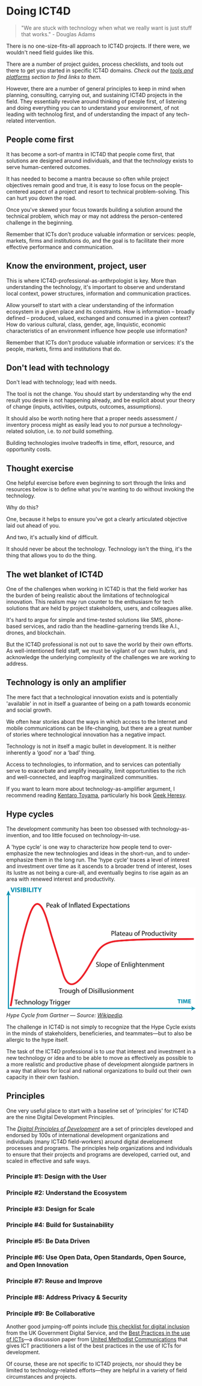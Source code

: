 # Doing ICT4D

> "We are stuck with technology when what we really want is just stuff that works." - Douglas Adams

There is no one-size-fits-all approach to ICT4D projects. If there were, we wouldn't need field guides like this. 

There are a number of project guides, process checklists, and tools out there to get you started in specific ICT4D domains. *Check out the [tools and platforms]() section to find links to them.*

However, there are a number of general principles to keep in mind when planning, consulting, carrying out, and sustaining ICT4D projects in the field. They essentially revolve around thinking of people first, of listening and doing everything you can to understand your environment, of not leading with technolog first, and of understanding the impact of any tech-related intervention.



## People come first

It has become a sort-of mantra in ICT4D that people come first, that solutions are designed around individuals, and that the technology exists to serve human-centered outcomes.

It has needed to become a mantra because so often while project objectives remain good and true, it is easy to lose focus on the people-centered aspect of a project and resort to technical problem-solving. This can hurt you down the road.

Once you've skewed your focus towards building a solution around the technical problem, which may or may not address the person-centered challenge in the beginning.

Remember that ICTs don’t produce valuable information or services: people, markets, firms and institutions do, and the goal is to facilitate their more effective performance and communication.


## Know the environment, project, user

This is where ICT4D-professional-as-anthrpologist is key. More than understanding the technology, it's important to observe and understand local context, power structures, information and communication practices.

Allow yourself to start with a clear understanding of the information ecosystem in a given place and its constraints. How is information – broadly defined – produced, valued, exchanged and consumed in a given context? How do various cultural, class, gender, age, linquistic, economic characteristics of an environment influence how people use information?

Remember that ICTs don’t produce valuable information or services: it's the people, markets, firms and institutions that do.



## Don't lead with technology

Don't lead with technology; lead with needs.

The tool is not the change. You should start by understanding why the end result you desire is not happening already, and be explicit about your theory of change (inputs, activities, outputs, outcomes, assumptions).

It should also be worth noting here that a proper needs assessment / inventory process might as easily lead you to *not* pursue a technology-related solution, i.e. to *not* build something.

Building technologies involve tradeoffs in time, effort, resource, and opportunity costs.



## Thought exercise

One helpful exercise before even beginning to sort through the links and resources below is to define what you're wanting to do without invoking the technology.

Why do this?

One, because it helps to ensure you've got a clearly articulated objective laid out ahead of you.

And two, it's actually kind of difficult.

It should never be about the technology. Technology isn't the thing, it's the thing that allows you to do the thing.



## The wet blanket of ICT4D

One of the challenges when working in ICT4D is that the field worker has the burden of being realistic about the limitations of technological innovation. This realism may run counter to the enthusiasm for tech solutions that are held by project stakeholders, users, and colleagues alike.

It's hard to argue for simple and time-tested solutions like SMS, phone-based services, and radio than the headline-garnering trends like A.I., drones, and blockchain.

But the ICT4D professional is not out to save the world by their own efforts. As well-intentioned field staff, we must be vigilant of our own hubris, and acknowledge the underlying complexity of the challenges we are working to address.



## Technology is only an amplifier

The mere fact that a technological innovation exists and is potentially 'available' in not in itself a guarantee of being on a path towards economic and social growth.

We often hear stories about the ways in which access to the Internet and mobile communications can be life-changing, but there are a great number of stories where technological innovation has a negative impact.

Technology is not in itself a magic bullet in development. It is neither inherently a ‘good’ nor a ‘bad’ thing.

Access to technologies, to information, and to services can potentially serve to exacerbate and amplify inequality, limit opportunities to the rich and well-connected, and leapfrog marginalized communities.

If you want to learn more about technology-as-amplifier argument, I recommend reading [Kentaro Toyama](http://www.kentarotoyama.org/), particularly his book [Geek Heresy](https://www.amazon.com/dp/161039528X/).



## Hype cycles

The development community has been too obsessed with technology-as-invention, and too little focused on technology-in-use.

A 'hype cycle' is one way to characterize how people tend to over-emphasize the new technologies and ideas in the short-run, and to under-emphasize them in the long run. The 'hype cycle' traces a level of interest and investment over time as it ascends to a broader trend of interest, loses its lustre as not being a cure-all, and eventually begins to rise again as an area with renewed interest and productivity.

![Hype cycle](../images/hype-cycle.svg)
*Hype Cycle from Gartner — Source: [Wikipedia](https://en.wikipedia.org/wiki/Hype_cycle#/media/File:Gartner_Hype_Cycle.svg).*

The challenge in ICT4D is not simply to recognize that the Hype Cycle exists in the minds of stakeholders, beneficieries, and teammates—but to also be allergic to the hype itself.

The task of the ICT4D professional is to *use* that interest and investment in a new technology or idea and to be able to move as effectively as possible to a more realistic and productive phase of development alongside partners in a way that allows for local and national organizations to build out their own capacity in their own fashion.



## Principles


One very useful place to start with a baseline set of 'principles' for ICT4D are the nine Digital Development Principles.

The [_Digital Principles of Development_](http://digitalprinciples.org/) are a set of principles developed and endorsed by 100s of international development organizations and individuals (many ICT4D field-workers) around digital development processes and programs. The principles help organizations and individuals to ensure that their projects and programs are developed, carried out, and scaled in effective and safe ways.

### Principle #1: Design with the User
### Principle #2: Understand the Ecosystem
### Principle #3: Design for Scale
### Principle #4: Build for Sustainability
### Principle #5: Be Data Driven
### Principle #6: Use Open Data, Open Standards, Open Source, and Open Innovation
### Principle #7: Reuse and Improve
### Principle #8: Address Privacy & Security
### Principle #9: Be Collaborative

Another good jumping-off points include [this checklist for digital inclusion](https://gds.blog.gov.uk/2014/01/13/a-checklist-for-digital-inclusion-if-we-do-these-things-were-doing-digital-inclusion) from the UK Government Digital Service, and the [Best Practices in the use of ICTs](http://ow.ly/uLrRM)—a discussion paper from [United Methodist Communications](http://www.umcom.org/site/c.mrLZJ9PFKmG/b.2730433/k.BD83/Home.htm) that gives ICT practitioners a list of the best practices in the use of ICTs for development.

Of course, these are not specific to ICT4D projects, nor should they be limited to technology-related efforts—they are helpful in a variety of field circumstances and projects.



